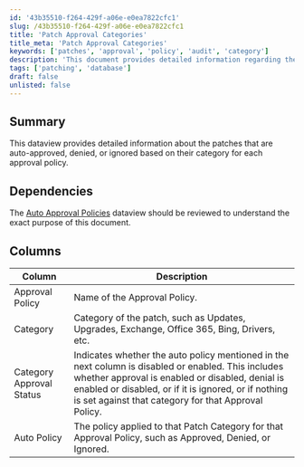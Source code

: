 ```yaml
---
id: '43b35510-f264-429f-a06e-e0ea7822cfc1'
slug: /43b35510-f264-429f-a06e-e0ea7822cfc1
title: 'Patch Approval Categories'
title_meta: 'Patch Approval Categories'
keywords: ['patches', 'approval', 'policy', 'audit', 'category']
description: 'This document provides detailed information regarding the auto-approval, denial, or ignoring of patches based on their category for each approval policy. It includes a summary of the relevant columns and dependencies for understanding the approval process.'
tags: ['patching', 'database']
draft: false
unlisted: false
---
```


## Summary

This dataview provides detailed information about the patches that are auto-approved, denied, or ignored based on their category for each approval policy.

## Dependencies

The [Auto Approval Policies](<./auto-approval-policies.md>) dataview should be reviewed to understand the exact purpose of this document.

## Columns

| Column                     | Description                                                                                                          |
|---------------------------|----------------------------------------------------------------------------------------------------------------------|
| Approval Policy           | Name of the Approval Policy.                                                                                         |
| Category                  | Category of the patch, such as Updates, Upgrades, Exchange, Office 365, Bing, Drivers, etc.                       |
| Category Approval Status   | Indicates whether the auto policy mentioned in the next column is disabled or enabled. This includes whether approval is enabled or disabled, denial is enabled or disabled, or if it is ignored, or if nothing is set against that category for that Approval Policy. |
| Auto Policy               | The policy applied to that Patch Category for that Approval Policy, such as Approved, Denied, or Ignored.          |